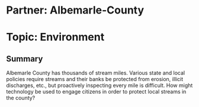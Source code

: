 # Partner: Albemarle-County
# Topic: Environment

## Summary
Albemarle County has thousands of stream miles. Various state and local policies require streams and their banks be protected from erosion, illicit discharges, etc., but proactively inspecting every mile is difficult. How might technology be used to engage citizens in order to protect local streams in the county?
